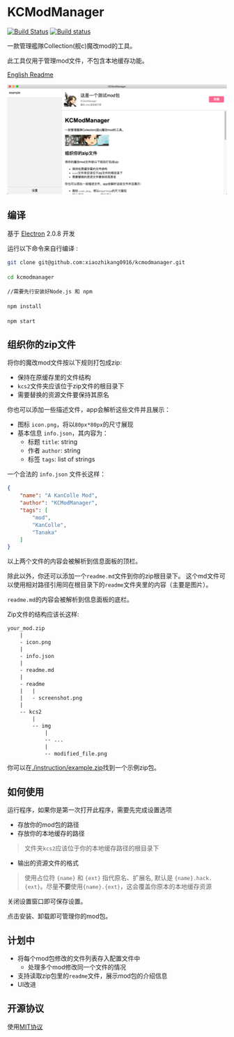 # KCModManager

[![Build Status](https://travis-ci.org/xiaozhikang0916/kcmodmanager.svg?branch=master)](https://travis-ci.org/xiaozhikang0916/kcmodmanager)
[![Build status](https://ci.appveyor.com/api/projects/status/g9nf98ljeai65vgf/branch/master?svg=true)](https://ci.appveyor.com/project/xiaozhikang0916/kcmodmanager/branch/master)

一款管理艦隊Collection(舰c)魔改mod的工具。

此工具仅用于管理mod文件，不包含本地缓存功能。

[English Readme](./README.md)

![screenshot](./instruction/screenshot.png)
## 编译

基于 [Electron](https://electronjs.org/) 2.0.8 开发

运行以下命令来自行编译 :

```bash
git clone git@github.com:xiaozhikang0916/kcmodmanager.git

cd kcmodmanager

//需要先行安装好Node.js 和 npm

npm install

npm start
```

## 组织你的zip文件

将你的魔改mod文件按以下规则打包成zip:

* 保持在原缓存里的文件结构
* `kcs2`文件夹应该位于zip文件的根目录下
* 需要替换的资源文件要保持其原名

你也可以添加一些描述文件，app会解析这些文件并且展示：

* 图标 `icon.png`，将以`80px*80px`的尺寸展现
* 基本信息 `info.json`，其内容为：
  * 标题 `title`: string
  * 作者 `author`: string
  * 标签 `tags`: list of strings

一个合法的 `info.json` 文件长这样：

```json
{
    "name": "A KanColle Mod",
    "author": "KCModManager",
    "tags": [
        "mod",
        "KanColle",
        "Tanaka"
    ]
}
```

以上两个文件的内容会被解析到信息面板的顶栏。

除此以外，你还可以添加一个`readme.md`文件到你的zip根目录下。
这个md文件可以使用相对路径引用同在根目录下的`readme`文件夹里的内容（主要是图片）。

`readme.md`的内容会被解析到信息面板的底栏。

Zip文件的结构应该长这样:

```
your_mod.zip
    |
    - icon.png
    |
    - info.json
    |
    - readme.md
    |
    - readme
    |   |
    |   - screenshot.png
    |
    -- kcs2
        |
        -- img
            |
            -- ...
            |
            -- modified_file.png
```
你可以在[./instruction/example.zip](./instruction/example.zip)找到一个示例zip包。

## 如何使用

运行程序，如果你是第一次打开此程序，需要先完成设置选项

* 存放你的mod包的路径
* 存放你的本地缓存的路径
> 文件夹`kcs2`应该位于你的本地缓存路径的根目录下
* 输出的资源文件的格式
> 使用占位符 `{name}` 和 `{ext}` 指代原名、扩展名, 默认是 `{name}.hack.{ext}`。尽量**不要**使用`{name}.{ext}`，这会覆盖你原本的本地缓存资源

关闭设置窗口即可保存设置。

点击安装、卸载即可管理你的mod包。

## 计划中

* 将每个mod包修改的文件列表存入配置文件中
  * 处理多个mod修改同一个文件的情况
* 支持读取zip包里的`readme`文件，展示mod包的介绍信息
* UI改进

## 开源协议

使用[MIT协议](./LICENCE)
